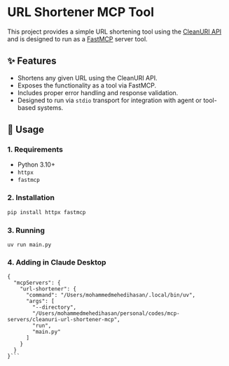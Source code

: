 # URL Shortener MCP Tool

This project provides a simple URL shortening tool using the [CleanURI API](https://cleanuri.com/) and is designed to run as a [FastMCP](https://github.com/multiprompt/fastmcp) server tool.

## ✨ Features

- Shortens any given URL using the CleanURI API.
- Exposes the functionality as a tool via FastMCP.
- Includes proper error handling and response validation.
- Designed to run via `stdio` transport for integration with agent or tool-based systems.

## 🚀 Usage

### 1. Requirements

- Python 3.10+
- `httpx`
- `fastmcp`

### 2. Installation

```bash
pip install httpx fastmcp
```

### 3. Running
```
uv run main.py
```

### 4. Adding in Claude Desktop
```
{
  "mcpServers": {
    "url-shortener": {
      "command": "/Users/mohammedmehedihasan/.local/bin/uv",
      "args": [
        "--directory",
        "/Users/mohammedmehedihasan/personal/codes/mcp-servers/cleanuri-url-shortener-mcp",
        "run",
        "main.py"
      ]
    }
  }
}```